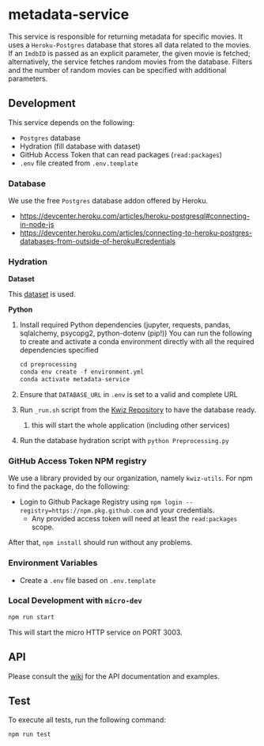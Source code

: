 # metadata-service

This service is responsible for returning metadata for specific movies. It uses a `Heroku-Postgres` database that stores all data related to the movies. If an `ImdbID` is passed as an explicit parameter, the given movie is fetched; alternatively, the service fetches random movies from the database. Filters and the number of random movies can be specified with additional parameters.

## Development

This service depends on the following:
* `Postgres` database
* Hydration (fill database with dataset)
* GitHub Access Token that can read packages (`read:packages`)
* `.env` file created from `.env.template`

### Database

We use the free `Postgres` database addon offered by Heroku.

- https://devcenter.heroku.com/articles/heroku-postgresql#connecting-in-node-js
- https://devcenter.heroku.com/articles/connecting-to-heroku-postgres-databases-from-outside-of-heroku#credentials

### Hydration

**Dataset**

This [dataset](https://www.kaggle.com/rounakbanik/the-movies-dataset) is used.

**Python**

1. Install required Python dependencies (jupyter, requests, pandas, sqlalchemy, psycopg2, python-dotenv (pip!))
   You can run the following to create and activate a conda environment directly with all the required dependencies specified

   ```python
   cd preprocessing
   conda env create -f environment.yml
   conda activate metadata-service
   ```

2. Ensure that `DATABASE_URL` in `.env` is set to a valid and complete URL
3. Run `_run.sh` script from the [Kwiz Repository](https://github.com/kwizapp/kwiz) to have the database ready.
   1. this will start the whole application (including other services)
4. Run the database hydration script with `python Preprocessing.py`

### GitHub Access Token NPM registry

We use a library provided by our organization, namely `kwiz-utils`. For npm to find the package, do the following:

- Login to Github Package Registry using `npm login --registry=https://npm.pkg.github.com` and your credentials.
  - Any provided access token will need at least the `read:packages` scope.

After that, `npm install` should run without any problems.

### Environment Variables

- Create a `.env` file based on `.env.template`

### Local Development with `micro-dev`

```bash
npm run start
```

This will start the micro HTTP service on PORT 3003.

## API

Please consult the [wiki](https://github.com/kwizapp/kwiz/wiki/API-Reference) for the API documentation and examples.

## Test

To execute all tests, run the following command:

```bash
npm run test
```
